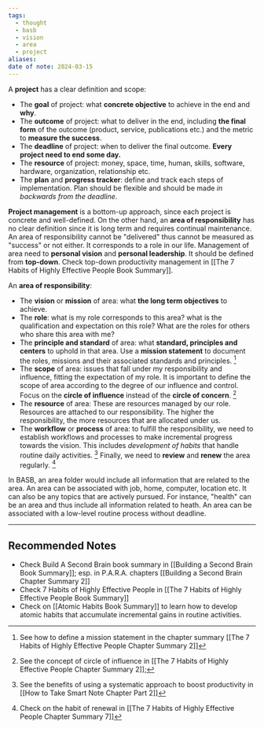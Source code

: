 ```yaml
---
tags:
  - thought
  - basb
  - vision
  - area
  - project
aliases: 
date of note: 2024-03-15
---
```


A **project** has a clear definition and scope:
- The **goal** of project: what **concrete objective** to achieve in the end and **why**.
- The **outcome** of project: what to deliver in the end, including **the final form** of the outcome (product, service, publications etc.) and the metric to **measure the success**.
- The **deadline** of project: when to deliver the final outcome. **Every project need to end some day.**  
- The **resource** of project: money, space, time, human, skills, software, hardware, organization, relationship etc.
- The **plan** and **progress tracker**: define and track each steps of implementation. Plan should be flexible and should be made *in backwards from the deadline*. 

**Project management** is a bottom-up approach, since each project is concrete and well-defined.  On the other hand, an **area of responsibility** has no clear definition since it is long term and requires continual maintenance. An area of responsibility cannot be "delivered" thus cannot be measured as "success" or not either. It corresponds to a role in our life. Management of area need to **personal vision** and **personal leadership**. It should be defined from **top-down**. Check top-down productivity management in [[The 7 Habits of Highly Effective People Book Summary]].

An **area of responsibility**: 
- The **vision** or **mission** of area: what **the long term objectives** to achieve.  
- The **role**: what is my role corresponds to this area? what is the qualification and expectation on this role? What are the roles for others who share this area with me?
- The **principle and standard** of area: what **standard, principles and centers** to uphold in that area. Use a **mission statement** to document the roles, missions and their associated standards and principles. [^1]
- The **scope** of area: issues that fall under my responsibility and influence, fitting the expectation of my role. It is important to define the scope of area according to the degree of our influence and control. Focus on the **circle of influence** instead of the **circle of concern**. [^2] 
- The **resource** of area: These are resources managed by our role. Resources are attached to our responsibility. The higher the responsibility, the more resources that are allocated under us. 
- The **workflow** or **process** of area: to fulfill the responsibility, we need to establish workflows and processes to make incremental progress towards the vision.  This includes *development of habits* that handle routine daily activities. [^3] Finally, we need to **review** and **renew** the area regularly. [^4]

In BASB, an area folder would include all information that are related to the area. An area can be associated with job, home, computer, location etc. It can also be any topics that are actively pursued. For instance, "health" can be an area and thus include all information related to heath. An area can be associated with a low-level routine process without deadline. 




[^1]: See how to define a mission statement in the chapter summary  [[The 7 Habits of Highly Effective People Chapter Summary 2]]
[^2]: See the concept of circle of influence in [[The 7 Habits of Highly Effective People Chapter Summary 2]]; 
[^3]: See the benefits of using a systematic approach to boost productivity in [[How to Take Smart Note Chapter Part 2]]
[^4]: Check on the habit of renewal in  [[The 7 Habits of Highly Effective People Chapter Summary 7]]

-----------
##  Recommended Notes

- Check Build A Second Brain book summary in [[Building a Second Brain Book Summary]]; esp. in P.A.R.A. chapters [[Building a Second Brain Chapter Summary 2]]
- Check 7 Habits of Highly Effective People in [[The 7 Habits of Highly Effective People Book Summary]]
- Check on [[Atomic Habits Book Summary]] to learn how to develop atomic habits that accumulate incremental gains in routine activities.